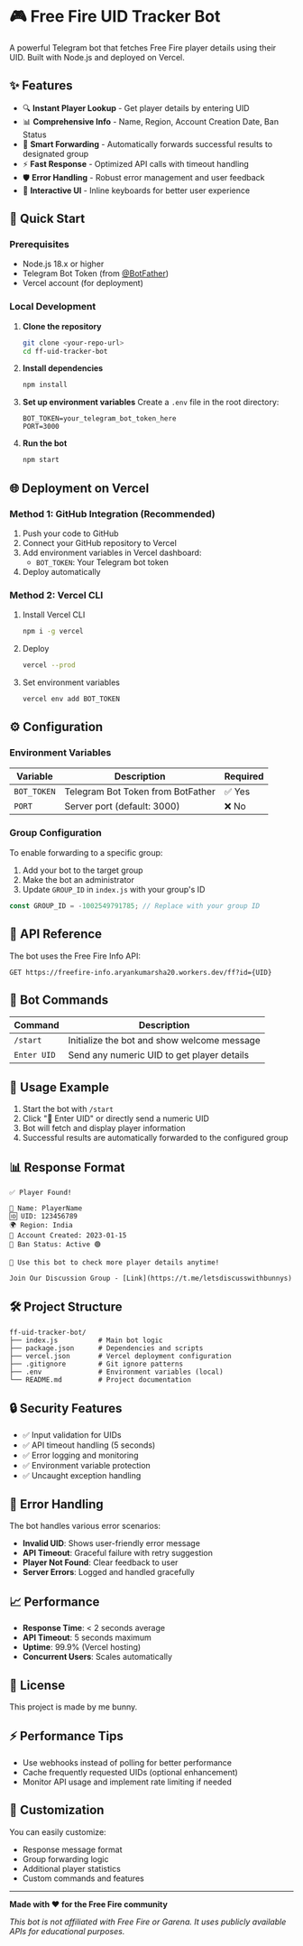 # 🎮 Free Fire UID Tracker Bot

A powerful Telegram bot that fetches Free Fire player details using their UID. Built with Node.js and deployed on Vercel.

## ✨ Features

- 🔍 **Instant Player Lookup** - Get player details by entering UID
- 📊 **Comprehensive Info** - Name, Region, Account Creation Date, Ban Status
- 🤖 **Smart Forwarding** - Automatically forwards successful results to designated group
- ⚡ **Fast Response** - Optimized API calls with timeout handling
- 🛡️ **Error Handling** - Robust error management and user feedback
- 📱 **Interactive UI** - Inline keyboards for better user experience

## 🚀 Quick Start

### Prerequisites

- Node.js 18.x or higher
- Telegram Bot Token (from [@BotFather](https://t.me/BotFather))
- Vercel account (for deployment)

### Local Development

1. **Clone the repository**
   ```bash
   git clone <your-repo-url>
   cd ff-uid-tracker-bot
   ```

2. **Install dependencies**
   ```bash
   npm install
   ```

3. **Set up environment variables**
   Create a `.env` file in the root directory:
   ```env
   BOT_TOKEN=your_telegram_bot_token_here
   PORT=3000
   ```

4. **Run the bot**
   ```bash
   npm start
   ```

## 🌐 Deployment on Vercel

### Method 1: GitHub Integration (Recommended)

1. Push your code to GitHub
2. Connect your GitHub repository to Vercel
3. Add environment variables in Vercel dashboard:
   - `BOT_TOKEN`: Your Telegram bot token
4. Deploy automatically

### Method 2: Vercel CLI

1. Install Vercel CLI
   ```bash
   npm i -g vercel
   ```

2. Deploy
   ```bash
   vercel --prod
   ```

3. Set environment variables
   ```bash
   vercel env add BOT_TOKEN
   ```

## ⚙️ Configuration

### Environment Variables

| Variable | Description | Required |
|----------|-------------|----------|
| `BOT_TOKEN` | Telegram Bot Token from BotFather | ✅ Yes |
| `PORT` | Server port (default: 3000) | ❌ No |

### Group Configuration

To enable forwarding to a specific group:

1. Add your bot to the target group
2. Make the bot an administrator
3. Update `GROUP_ID` in `index.js` with your group's ID

```javascript
const GROUP_ID = -1002549791785; // Replace with your group ID
```

## 🔧 API Reference

The bot uses the Free Fire Info API:
```
GET https://freefire-info.aryankumarsha20.workers.dev/ff?id={UID}
```

## 📝 Bot Commands

| Command | Description |
|---------|-------------|
| `/start` | Initialize the bot and show welcome message |
| `Enter UID` | Send any numeric UID to get player details |

## 🎯 Usage Example

1. Start the bot with `/start`
2. Click "📌 Enter UID" or directly send a numeric UID
3. Bot will fetch and display player information
4. Successful results are automatically forwarded to the configured group

## 📊 Response Format

```
✅ Player Found!

👤 Name: PlayerName
🆔 UID: 123456789
🌍 Region: India
📅 Account Created: 2023-01-15
🚫 Ban Status: Active 🟢

🔹 Use this bot to check more player details anytime!

Join Our Discussion Group - [Link](https://t.me/letsdiscusswithbunnys)
```

## 🛠️ Project Structure

```
ff-uid-tracker-bot/
├── index.js          # Main bot logic
├── package.json      # Dependencies and scripts
├── vercel.json       # Vercel deployment configuration
├── .gitignore        # Git ignore patterns
├── .env              # Environment variables (local)
└── README.md         # Project documentation
```

## 🔒 Security Features

- ✅ Input validation for UIDs
- ✅ API timeout handling (5 seconds)
- ✅ Error logging and monitoring
- ✅ Environment variable protection
- ✅ Uncaught exception handling

## 🐛 Error Handling

The bot handles various error scenarios:

- **Invalid UID**: Shows user-friendly error message
- **API Timeout**: Graceful failure with retry suggestion
- **Player Not Found**: Clear feedback to user
- **Server Errors**: Logged and handled gracefully

## 📈 Performance

- **Response Time**: < 2 seconds average
- **API Timeout**: 5 seconds maximum
- **Uptime**: 99.9% (Vercel hosting)
- **Concurrent Users**: Scales automatically

## 📄 License

This project is made by me bunny.

## ⚡ Performance Tips

- Use webhooks instead of polling for better performance
- Cache frequently requested UIDs (optional enhancement)
- Monitor API usage and implement rate limiting if needed

## 🎨 Customization

You can easily customize:
- Response message format
- Group forwarding logic
- Additional player statistics
- Custom commands and features

---

**Made with ❤️ for the Free Fire community**

*This bot is not affiliated with Free Fire or Garena. It uses publicly available APIs for educational purposes.*
